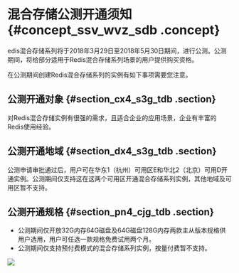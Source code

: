 # 混合存储公测开通须知 {#concept_ssv_wvz_sdb .concept}

edis混合存储系列将于2018年3月29日至2018年5月30日期间，进行公测。公测期间，将给部分适用于Redis混合存储系列场景的用户提供购买资格。

在公测期间创建Redis混合存储系列的实例有如下事项需要您注意。

## 公测开通对象 {#section_cx4_s3g_tdb .section}

对Redis混合存储实例有很强的需求，且适合企业的应用场景，企业有丰富的Redis使用经验。

## 公测开通地域 {#section_dx4_s3g_tdb .section}

公测申请审批通过后，用户可在华东1（杭州）可用区E和华北2（北京）可用D开通实例。公测期间仅支持这在这两个可用区开通混合存储系列实例，其他地域及可用区暂不支持。

## 公测开通规格 {#section_pn4_cjg_tdb .section}

-   公测期间仅开放32G内存64G磁盘及64G磁盘128G内存两款主从版本规格供用户选用，用户可任选一款规格免费试用两个月。
-   公测期间仅支持预付费模式的混合存储系列实例，按量付费暂不支持。

![](http://static-aliyun-doc.oss-cn-hangzhou.aliyuncs.com/assets/img/3097/862_zh-CN.png)

